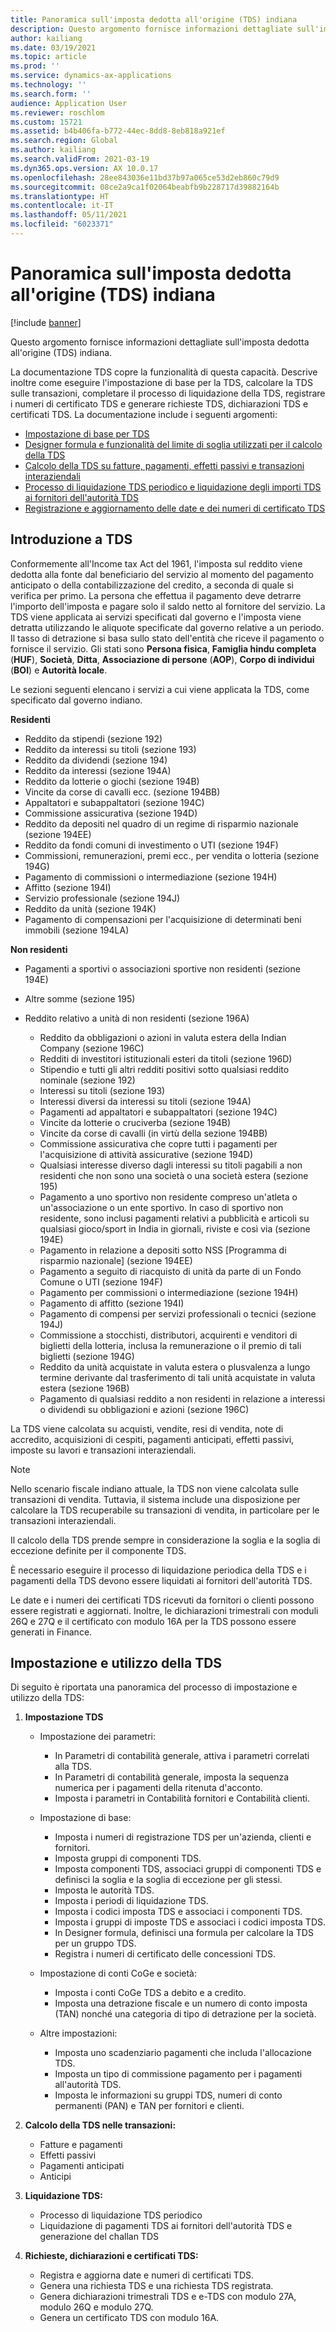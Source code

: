```yaml
---
title: Panoramica sull'imposta dedotta all'origine (TDS) indiana
description: Questo argomento fornisce informazioni dettagliate sull'imposta dedotta all'origine (TDS) indiana. La documentazione TDS copre la funzionalità di questa capacità.
author: kailiang
ms.date: 03/19/2021
ms.topic: article
ms.prod: ''
ms.service: dynamics-ax-applications
ms.technology: ''
ms.search.form: ''
audience: Application User
ms.reviewer: roschlom
ms.custom: 15721
ms.assetid: b4b406fa-b772-44ec-8dd8-8eb818a921ef
ms.search.region: Global
ms.author: kailiang
ms.search.validFrom: 2021-03-19
ms.dyn365.ops.version: AX 10.0.17
ms.openlocfilehash: 28ee843036e11bd37b97a065ce53d2eb860c79d9
ms.sourcegitcommit: 08ce2a9ca1f02064beabfb9b228717d39882164b
ms.translationtype: HT
ms.contentlocale: it-IT
ms.lasthandoff: 05/11/2021
ms.locfileid: "6023371"
---
```

# <a name="indian-tax-deducted-at-source-tds-overview"></a>Panoramica sull'imposta dedotta all'origine (TDS) indiana

[!include [banner](../includes/banner.md)]

Questo argomento fornisce informazioni dettagliate sull'imposta dedotta all'origine (TDS) indiana.

La documentazione TDS copre la funzionalità di questa capacità. Descrive inoltre come eseguire l'impostazione di base per la TDS, calcolare la TDS sulle transazioni, completare il processo di liquidazione della TDS, registrare i numeri di certificato TDS e generare richieste TDS, dichiarazioni TDS e certificati TDS. La documentazione include i seguenti argomenti:

- [Impostazione di base per TDS](apac-ind-TDS-TDS-ledger-accounts-setup.md)
- [Designer formula e funzionalità del limite di soglia utilizzati per il calcolo della TDS](apac-ind-TDS-Formula-designer.md)
- [Calcolo della TDS su fatture, pagamenti, effetti passivi e transazioni interaziendali](apac-ind-TDS-Calculate-TDS-on-invoices-using-journals.md)
- [Processo di liquidazione TDS periodico e liquidazione degli importi TDS ai fornitori dell'autorità TDS](apac-ind-TDS-Run-the-periodic-TDS-settlement-process.md)
- [Registrazione e aggiornamento delle date e dei numeri di certificato TDS](apac-ind-TDS-Record-TDS-concession-certificate-numbers.md)

## <a name="introduction-to-tds"></a>Introduzione a TDS

Conformemente all'Income tax Act del 1961, l'imposta sul reddito viene dedotta alla fonte dal beneficiario del servizio al momento del pagamento anticipato o della contabilizzazione del credito, a seconda di quale si verifica per primo. La persona che effettua il pagamento deve detrarre l'importo dell'imposta e pagare solo il saldo netto al fornitore del servizio. La TDS viene applicata ai servizi specificati dal governo e l'imposta viene detratta utilizzando le aliquote specificate dal governo relative a un periodo. Il tasso di detrazione si basa sullo stato dell'entità che riceve il pagamento o fornisce il servizio. Gli stati sono **Persona fisica**, **Famiglia hindu completa** (**HUF**), **Società**, **Ditta**, **Associazione di persone** (**AOP**), **Corpo di individui** (**BOI**) e **Autorità locale**.

Le sezioni seguenti elencano i servizi a cui viene applicata la TDS, come specificato dal governo indiano.

**Residenti**

- Reddito da stipendi (sezione 192)
- Reddito da interessi su titoli (sezione 193)
- Reddito da dividendi (sezione 194)
- Reddito da interessi (sezione 194A)
- Reddito da lotterie o giochi (sezione 194B)
- Vincite da corse di cavalli ecc. (sezione 194BB)
- Appaltatori e subappaltatori (sezione 194C)
- Commissione assicurativa (sezione 194D)
- Reddito da depositi nel quadro di un regime di risparmio nazionale (sezione 194EE)
- Reddito da fondi comuni di investimento o UTI (sezione 194F)
- Commissioni, remunerazioni, premi ecc., per vendita o lotteria (sezione 194G)
- Pagamento di commissioni o intermediazione (sezione 194H)
- Affitto (sezione 194I)
- Servizio professionale (sezione 194J)
- Reddito da unità (sezione 194K)
- Pagamento di compensazioni per l'acquisizione di determinati beni immobili (sezione 194LA)

**Non residenti**

- Pagamenti a sportivi o associazioni sportive non residenti (sezione 194E)
- Altre somme (sezione 195)
- Reddito relativo a unità di non residenti (sezione 196A)

    - Reddito da obbligazioni o azioni in valuta estera della Indian Company (sezione 196C)
    - Redditi di investitori istituzionali esteri da titoli (sezione 196D)
    - Stipendio e tutti gli altri redditi positivi sotto qualsiasi reddito nominale (sezione 192)
    - Interessi su titoli (sezione 193)
    - Interessi diversi da interessi su titoli (sezione 194A)
    - Pagamenti ad appaltatori e subappaltatori (sezione 194C)
    - Vincite da lotterie o cruciverba (sezione 194B)
    - Vincite da corse di cavalli (in virtù della sezione 194BB)
    - Commissione assicurativa che copre tutti i pagamenti per l'acquisizione di attività assicurative (sezione 194D)
    - Qualsiasi interesse diverso dagli interessi su titoli pagabili a non residenti che non sono una società o una società estera (sezione 195)
    - Pagamento a uno sportivo non residente compreso un'atleta o un'associazione o un ente sportivo. In caso di sportivo non residente, sono inclusi pagamenti relativi a pubblicità e articoli su qualsiasi gioco/sport in India in giornali, riviste e così via (sezione 194E)
    - Pagamento in relazione a depositi sotto NSS \[Programma di risparmio nazionale\] (sezione 194EE)
    - Pagamento a seguito di riacquisto di unità da parte di un Fondo Comune o UTI (sezione 194F)
    - Pagamento per commissioni o intermediazione (sezione 194H)
    - Pagamento di affitto (sezione 194I)
    - Pagamento di compensi per servizi professionali o tecnici (sezione 194J)
    - Commissione a stocchisti, distributori, acquirenti e venditori di biglietti della lotteria, inclusa la remunerazione o il premio di tali biglietti (sezione 194G)
    - Reddito da unità acquistate in valuta estera o plusvalenza a lungo termine derivante dal trasferimento di tali unità acquistate in valuta estera (sezione 196B)
    - Pagamento di qualsiasi reddito a non residenti in relazione a interessi o dividendi su obbligazioni e azioni (sezione 196C)

La TDS viene calcolata su acquisti, vendite, resi di vendita, note di accredito, acquisizioni di cespiti, pagamenti anticipati, effetti passivi, imposte su lavori e transazioni interaziendali.

> [!NOTE]
> Nello scenario fiscale indiano attuale, la TDS non viene calcolata sulle transazioni di vendita. Tuttavia, il sistema include una disposizione per calcolare la TDS recuperabile su transazioni di vendita, in particolare per le transazioni interaziendali.

Il calcolo della TDS prende sempre in considerazione la soglia e la soglia di eccezione definite per il componente TDS.

È necessario eseguire il processo di liquidazione periodica della TDS e i pagamenti della TDS devono essere liquidati ai fornitori dell'autorità TDS.

Le date e i numeri dei certificati TDS ricevuti da fornitori o clienti possono essere registrati e aggiornati. Inoltre, le dichiarazioni trimestrali con moduli 26Q e 27Q e il certificato con modulo 16A per la TDS possono essere generati in Finance.

## <a name="setting-up-and-working-with-tds"></a>Impostazione e utilizzo della TDS

Di seguito è riportata una panoramica del processo di impostazione e utilizzo della TDS:

1. **Impostazione TDS**

    - Impostazione dei parametri:

        - In Parametri di contabilità generale, attiva i parametri correlati alla TDS.
        - In Parametri di contabilità generale, imposta la sequenza numerica per i pagamenti della ritenuta d'acconto.
        - Imposta i parametri in Contabilità fornitori e Contabilità clienti.

    - Impostazione di base:

        - Imposta i numeri di registrazione TDS per un'azienda, clienti e fornitori.
        - Imposta gruppi di componenti TDS.
        - Imposta componenti TDS, associaci gruppi di componenti TDS e definisci la soglia e la soglia di eccezione per gli stessi.
        - Imposta le autorità TDS.
        - Imposta i periodi di liquidazione TDS.
        - Imposta i codici imposta TDS e associaci i componenti TDS.
        - Imposta i gruppi di imposte TDS e associaci i codici imposta TDS.
        - In Designer formula, definisci una formula per calcolare la TDS per un gruppo TDS.
        - Registra i numeri di certificato delle concessioni TDS.

    - Impostazione di conti CoGe e società:

        - Imposta i conti CoGe TDS a debito e a credito.
        - Imposta una detrazione fiscale e un numero di conto imposta (TAN) nonché una categoria di tipo di detrazione per la società.

    - Altre impostazioni:

        - Imposta uno scadenziario pagamenti che includa l'allocazione TDS.
        - Imposta un tipo di commissione pagamento per i pagamenti all'autorità TDS.
        - Imposta le informazioni su gruppi TDS, numeri di conto permanenti (PAN) e TAN per fornitori e clienti.

2. **Calcolo della TDS nelle transazioni:**

    - Fatture e pagamenti
    - Effetti passivi
    - Pagamenti anticipati
    - Anticipi

3. **Liquidazione TDS:**

    - Processo di liquidazione TDS periodico
    - Liquidazione di pagamenti TDS ai fornitori dell'autorità TDS e generazione del challan TDS

4. **Richieste, dichiarazioni e certificati TDS:**

    - Registra e aggiorna date e numeri di certificati TDS.
    - Genera una richiesta TDS e una richiesta TDS registrata.
    - Genera dichiarazioni trimestrali TDS e e-TDS con modulo 27A, modulo 26Q e modulo 27Q.
    - Genera un certificato TDS con modulo 16A.
